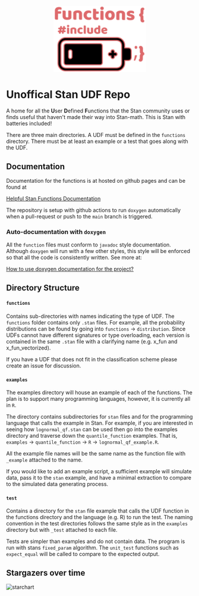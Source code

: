 <p align="center">
<img src="pretty/helpful_logo2_crop.png" alt="drawing" width="250"/>
 </p>

# Unoffical Stan UDF Repo 

A home for all the **U**ser **D**efined **F**unctions that the Stan community uses or finds useful that haven't made their way into Stan-math. This is Stan with batteries included!

There are three main directories. A UDF must be defined in the `functions` directory. There must be at least an example or a test that goes along with the UDF.

## Documentation 
Documentation for the functions is at hosted on github pages and can be found at 

<a href="https://spinkney.github.io/helpful_stan_functions/"> Helpful Stan Functions Documentation </a>

The repository is setup with github actions to run `doxygen` automatically when a pull-request or push to the `main` branch is triggered. 

### Auto-documentation with `doxygen`

All the `function` files must conform to `javadoc` style documentation. Although `doxygen` will run with a few other styles, this style will be enforced so that all the code is consistently written. See more at:

[How to use doxygen documentation for the project?](https://spinkney.github.io/helpful_stan_functions/doxygen_doc.html)

## Directory Structure

#### `functions`

Contains sub-directories with names indicating the type of UDF. The `functions` folder contains only `.stan` files. For example, all the probability distributions can be found by going into `functions` -> `distribution`. Since UDFs cannot have different signatures or type overloading, each version is contained in the same `.stan` file with a clarifying name (e.g. x_fun and x_fun_vectorized).

If you have a UDF that does not fit in the classification scheme please create an issue for discussion. 

#### `examples`

The examples directory will house an example of each of the functions. The plan is to support many programming languages, however, it is currently all in `R`. 

The directory contains subdirectories for `stan` files and for the programming language that calls the example in Stan. For example, if you are interested in seeing how `lognormal_qf.stan` can be used then go into the examples directory and traverse down the `quantile_function` examples. That is, `examples` -> `quantile_function` -> `R` -> `lognormal_qf_example.R`. 

All the example file names will be the same name as the function file with `_example` attached to the name. 

If you would like to add an example script, a sufficient example will simulate data, pass it to the `stan` example, and have a minimal extraction to compare to the simulated data generating process.

#### `test`

Contains a directory for the `stan` file example that calls the UDF function in the functions directory and the language (e.g. R) to run the test. The naming convention in the test directories follows the same style as in the `examples` directory but with `_test` attached to each file.

Tests are simpler than examples and do not contain data. The program is run with stans `fixed_param` algorithm. The `unit_test` functions such as `expect_equal` will be called to compare to the expected output.


## Stargazers over time

![starchart](https://user-images.githubusercontent.com/23704057/143875816-eb68e682-2a03-4d69-af1a-0a16a31f62e1.png)

